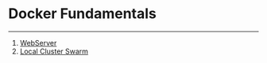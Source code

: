 # Docker Fundamentals
***

1. [WebServer](https://github.com/ohtten/Dio/tree/main/Docker%20Fundamentals/WebServer)
2. [Local Cluster Swarm ](https://github.com/ohtten/Dio/tree/main/Docker%20Fundamentals/Local%20Cluster%20Swarm)
